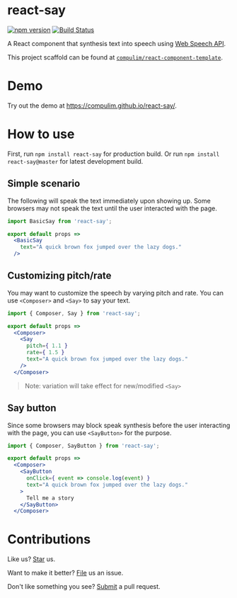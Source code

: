# react-say

[![npm version](https://badge.fury.io/js/react-say.svg)](https://badge.fury.io/js/react-say) [![Build Status](https://travis-ci.org/compulim/react-say.svg?branch=master)](https://travis-ci.org/compulim/react-say)

A React component that synthesis text into speech using [Web Speech API](https://developer.mozilla.org/en-US/docs/Web/API/SpeechSynthesis).

This project scaffold can be found at [`compulim/react-component-template`](https://github.com/compulim/react-component-template).

# Demo

Try out the demo at https://compulim.github.io/react-say/.

# How to use

First, run `npm install react-say` for production build. Or run `npm install react-say@master` for latest development build.

## Simple scenario

The following will speak the text immediately upon showing up. Some browsers may not speak the text until the user interacted with the page.

```jsx
import BasicSay from 'react-say';

export default props =>
  <BasicSay
    text="A quick brown fox jumped over the lazy dogs."
  />
```

## Customizing pitch/rate

You may want to customize the speech by varying pitch and rate. You can use `<Composer>` and `<Say>` to say your text.

```jsx
import { Composer, Say } from 'react-say';

export default props =>
  <Composer>
    <Say
      pitch={ 1.1 }
      rate={ 1.5 }
      text="A quick brown fox jumped over the lazy dogs."
    />
  </Composer>
```

> Note: variation will take effect for new/modified `<Say>`

## Say button

Since some browsers may block speak synthesis before the user interacting with the page, you can use `<SayButton>` for the purpose.

```jsx
import { Composer, SayButton } from 'react-say';

export default props =>
  <Composer>
    <SayButton
      onClick={ event => console.log(event) }
      text="A quick brown fox jumped over the lazy dogs."
    >
      Tell me a story
    </SayButton>
  </Composer>
```

# Contributions

Like us? [Star](https://github.com/compulim/react-say/stargazers) us.

Want to make it better? [File](https://github.com/compulim/react-say/issues) us an issue.

Don't like something you see? [Submit](https://github.com/compulim/react-say/pulls) a pull request.
